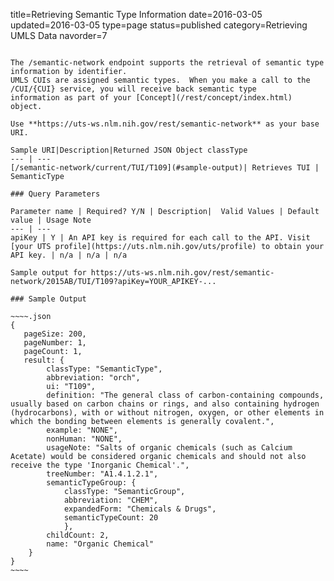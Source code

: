 title=Retrieving Semantic Type Information
date=2016-03-05
updated=2016-03-05
type=page
status=published
category=Retrieving UMLS Data
navorder=7
~~~~~~

The /semantic-network endpoint supports the retrieval of semantic type information by identifier.
UMLS CUIs are assigned semantic types.  When you make a call to the /CUI/{CUI} service, you will receive back semantic type
information as part of your [Concept](/rest/concept/index.html) object.

Use **https://uts-ws.nlm.nih.gov/rest/semantic-network** as your base URI.

Sample URI|Description|Returned JSON Object classType
--- | ---
[/semantic-network/current/TUI/T109](#sample-output)| Retrieves TUI | SemanticType

### Query Parameters

Parameter name | Required? Y/N | Description|  Valid Values | Default value | Usage Note
--- | ---
apiKey | Y | An API key is required for each call to the API. Visit [your UTS profile](https://uts.nlm.nih.gov/uts/profile) to obtain your API key. | n/a | n/a | n/a

Sample output for https://uts-ws.nlm.nih.gov/rest/semantic-network/2015AB/TUI/T109?apiKey=YOUR_APIKEY-...

### Sample Output

~~~~.json
{
   pageSize: 200,
   pageNumber: 1,
   pageCount: 1,
   result: {
        classType: "SemanticType",
        abbreviation: "orch",
        ui: "T109",
        definition: "The general class of carbon-containing compounds, usually based on carbon chains or rings, and also containing hydrogen (hydrocarbons), with or without nitrogen, oxygen, or other elements in which the bonding between elements is generally covalent.",
        example: "NONE",
        nonHuman: "NONE",
        usageNote: "Salts of organic chemicals (such as Calcium Acetate) would be considered organic chemicals and should not also receive the type 'Inorganic Chemical'.",
        treeNumber: "A1.4.1.2.1",
        semanticTypeGroup: {
            classType: "SemanticGroup",
            abbreviation: "CHEM",
            expandedForm: "Chemicals & Drugs",
            semanticTypeCount: 20
            },
        childCount: 2,
        name: "Organic Chemical"
    }
}
~~~~
